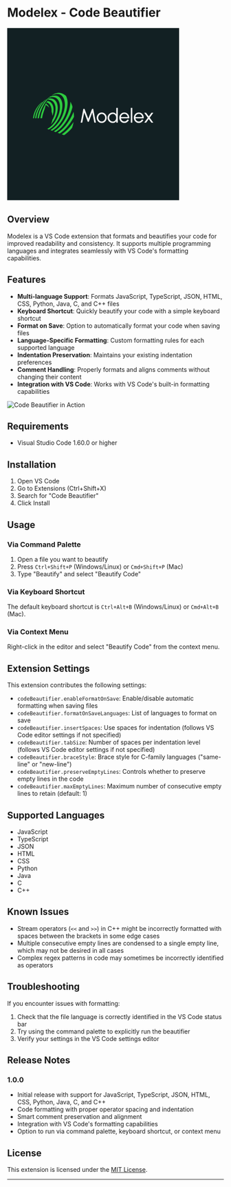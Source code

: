 # Modelex - Code Beautifier

<img src="assets/images/full_logo.png" alt="Code Beautifier Logo" width="400" height="400">

## Overview
Modelex is a VS Code extension that formats and beautifies your code for improved readability and consistency. It supports multiple programming languages and integrates seamlessly with VS Code's formatting capabilities.

## Features

- **Multi-language Support**: Formats JavaScript, TypeScript, JSON, HTML, CSS, Python, Java, C, and C++ files
- **Keyboard Shortcut**: Quickly beautify your code with a simple keyboard shortcut
- **Format on Save**: Option to automatically format your code when saving files
- **Language-Specific Formatting**: Custom formatting rules for each supported language
- **Indentation Preservation**: Maintains your existing indentation preferences
- **Comment Handling**: Properly formats and aligns comments without changing their content
- **Integration with VS Code**: Works with VS Code's built-in formatting capabilities

![Code Beautifier in Action](images/beautifier-demo.gif)

## Requirements

- Visual Studio Code 1.60.0 or higher

## Installation

1. Open VS Code
2. Go to Extensions (Ctrl+Shift+X)
3. Search for "Code Beautifier"
4. Click Install

## Usage

### Via Command Palette
1. Open a file you want to beautify
2. Press `Ctrl+Shift+P` (Windows/Linux) or `Cmd+Shift+P` (Mac)
3. Type "Beautify" and select "Beautify Code"

### Via Keyboard Shortcut
The default keyboard shortcut is `Ctrl+Alt+B` (Windows/Linux) or `Cmd+Alt+B` (Mac).

### Via Context Menu
Right-click in the editor and select "Beautify Code" from the context menu.

## Extension Settings

This extension contributes the following settings:

* `codeBeautifier.enableFormatOnSave`: Enable/disable automatic formatting when saving files
* `codeBeautifier.formatOnSaveLanguages`: List of languages to format on save
* `codeBeautifier.insertSpaces`: Use spaces for indentation (follows VS Code editor settings if not specified)
* `codeBeautifier.tabSize`: Number of spaces per indentation level (follows VS Code editor settings if not specified)
* `codeBeautifier.braceStyle`: Brace style for C-family languages ("same-line" or "new-line")
* `codeBeautifier.preserveEmptyLines`: Controls whether to preserve empty lines in the code
* `codeBeautifier.maxEmptyLines`: Maximum number of consecutive empty lines to retain (default: 1)

## Supported Languages

- JavaScript
- TypeScript
- JSON
- HTML
- CSS
- Python
- Java
- C
- C++

## Known Issues

- Stream operators (`<<` and `>>`) in C++ might be incorrectly formatted with spaces between the brackets in some edge cases
- Multiple consecutive empty lines are condensed to a single empty line, which may not be desired in all cases
- Complex regex patterns in code may sometimes be incorrectly identified as operators

## Troubleshooting

If you encounter issues with formatting:

1. Check that the file language is correctly identified in the VS Code status bar
2. Try using the command palette to explicitly run the beautifier
3. Verify your settings in the VS Code settings editor

## Release Notes

### 1.0.0
- Initial release with support for JavaScript, TypeScript, JSON, HTML, CSS, Python, Java, C, and C++
- Code formatting with proper operator spacing and indentation
- Smart comment preservation and alignment
- Integration with VS Code's formatting capabilities
- Option to run via command palette, keyboard shortcut, or context menu

## License

This extension is licensed under the [MIT License](LICENSE).

---